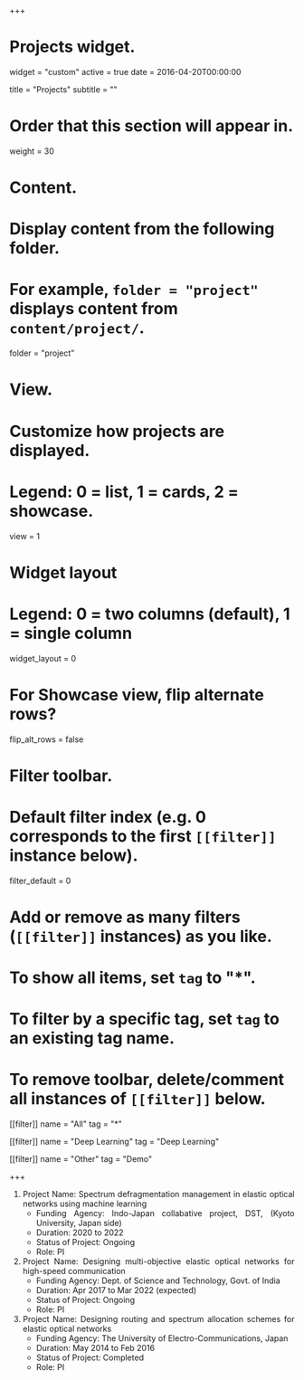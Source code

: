 +++
# Projects widget.
widget = "custom"
active = true
date = 2016-04-20T00:00:00

title = "Projects"
subtitle = ""

# Order that this section will appear in.
weight = 30

# Content.
# Display content from the following folder.
# For example, `folder = "project"` displays content from `content/project/`.
folder = "project"

# View.
# Customize how projects are displayed.
# Legend: 0 = list, 1 = cards, 2 = showcase.
view = 1

# Widget layout
# Legend: 0 = two columns (default), 1 = single column
widget_layout = 0

# For Showcase view, flip alternate rows?
flip_alt_rows = false

# Filter toolbar.

# Default filter index (e.g. 0 corresponds to the first `[[filter]]` instance below).
filter_default = 0

# Add or remove as many filters (`[[filter]]` instances) as you like.
# To show all items, set `tag` to "*".
# To filter by a specific tag, set `tag` to an existing tag name.
# To remove toolbar, delete/comment all instances of `[[filter]]` below.
[[filter]]
  name = "All"
  tag = "*"

[[filter]]
  name = "Deep Learning"
  tag = "Deep Learning"

[[filter]]
  name = "Other"
  tag = "Demo"

+++

<div align="justify">
      <ol>
        <li>Project Name: Spectrum defragmentation management in elastic optical networks using machine learning
          <ul>
            <li>Funding Agency: Indo-Japan collabative project, DST, (Kyoto University, Japan side)</li>
            <li>Duration: 2020 to 2022</li>
            <li>Status of Project: Ongoing</li>
            <li>Role: PI</li>
            </ul>
        </li>
        <li>Project Name: Designing multi-objective elastic optical networks for high-speed communication
          <ul>
            <li>Funding Agency: Dept. of Science and Technology, Govt. of India</li>
            <li>Duration: Apr 2017 to Mar 2022 (expected) </li>            
            <li>Status of Project: Ongoing</li>
            <li>Role: PI</li>
            </ul>
        </li>
        <li>Project Name: Designing routing and spectrum allocation schemes for elastic optical networks
          <ul>
            <li>Funding Agency: The University of Electro-Communications,  Japan </li>
            <li>Duration: May 2014 to Feb 2016 </li>
            <li>Status of Project: Completed</li>
            <li>Role: PI</li>
          </ul>
        </li>
        </ol>
</div>
